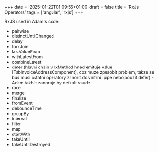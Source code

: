 +++
date = '2025-01-22T01:09:56+01:00'
draft = false
title = 'RxJs Operators'
tags = ['angular', 'rxjs']
+++

RxJS used in Adam's code:
* pairwise
* distinctUntilChanged
* delay
* forkJoin
* lastValueFrom
* withLatestFrom
* combineLatest
* defer (hlavni chain v rxMethod hned emituje value [TabInvoiceAddressComponent], coz muze zpusobit problem, takze se bud musi ostatni operatory zanorit do vnitrni .pipe nebo pouzit defer) - Adam takhle zanoruje by default vsude
* race
* merge
* finalize
* fromEvent
* debounceTime
* groupBy
* interval
* filter
* map
* startWith
* takeUntil
* takeUntilDestroyed
